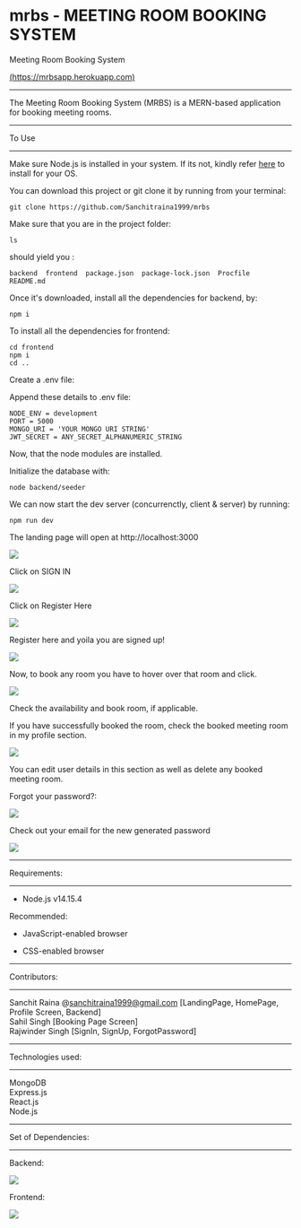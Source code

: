 # mrbs - MEETING ROOM BOOKING SYSTEM

Meeting Room Booking System

[(https://mrbsapp.herokuapp.com)](https://mrbsapp.herokuapp.com/)

-------------------------------

The Meeting Room Booking System (MRBS) is a MERN-based application for
booking meeting rooms. 

------

To Use

------
Make sure Node.js is installed in your system. If its not, kindly refer [here](https://nodejs.org/en/download/) to install for your OS.

You can download this project or git clone it by running from your terminal:

```
git clone https://github.com/Sanchitraina1999/mrbs
```

Make sure that you are in the project folder:

```
ls
```

should yield you :
```
backend  frontend  package.json  package-lock.json  Procfile  README.md
```


Once it's downloaded, install all the dependencies for backend, by:
```
npm i
```

To install all the dependencies for frontend:
```
cd frontend
npm i
cd ..
```

Create a .env file:

Append these details to .env file:
```
NODE_ENV = development
PORT = 5000
MONGO_URI = 'YOUR MONGO URI STRING'
JWT_SECRET = ANY_SECRET_ALPHANUMERIC_STRING
```

Now, that the node modules are installed.

Initialize the database with:
```
node backend/seeder
```

We can now start the dev server (concurrenctly, client & server) by running:
```
npm run dev
```

The landing page will open at http://localhost:3000

![](screenshots/landingPage.png)

Click on SIGN IN

![](screenshots/signinPage.png)

Click on Register Here

![](screenshots/signupPage.png)

Register here and yoila you are signed up!

![](screenshots/homepage.png)

Now, to book any room you have to hover over that room and click.

![](screenshots/bookingPage.png)

Check the availability and book room, if applicable.

If you have successfully booked the room, check the booked meeting room in my profile section.

![](screenshots/profilePage.png)

You can edit user details in this section as well as delete any booked meeting room.

Forgot your password?:

![](screenshots/passwordRecoveryPage.png)

Check out your email for the new generated password

![](screenshots/passwordRecoveryEmail.png)

-------------

Requirements:

-------------

- Node.js v14.15.4

Recommended:

- JavaScript-enabled browser

- CSS-enabled browser


-------------

Contributors:

-------------
Sanchit Raina @[sanchitraina1999@gmail.com](mailto:sanchitraina1999@gmail.com) [LandingPage, HomePage, Profile Screen, Backend]<br/>
Sahil Singh [Booking Page Screen]<br/>
Rajwinder Singh [SignIn, SignUp, ForgotPassword]

-------------

Technologies used:

-------------

MongoDB<br/>
Express.js<br/>
React.js<br/>
Node.js<br/>


-------------

Set of Dependencies:

-------------

Backend:

![](screenshots/backendDependencies.png)

Frontend:

![](screenshots/frontendDependencies.png)
